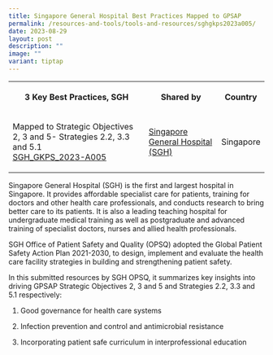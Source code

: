 ```yaml
---
title: Singapore General Hospital Best Practices Mapped to GPSAP
permalink: /resources-and-tools/tools-and-resources/sghgkps2023a005/
date: 2023-08-29
layout: post
description: ""
image: ""
variant: tiptap
---
```

<table><tbody><tr><th rowspan="1" colspan="1"><p>3 Key Best Practices, SGH</p></th><th rowspan="1" colspan="1"><p>Shared by</p></th><th rowspan="1" colspan="1"><p>Country</p></th></tr><tr><td rowspan="1" colspan="1"><p>Mapped to Strategic Objectives 2, 3 and 5- Strategies 2.2, 3.3 and 5.1<br><a href="/files/sgh_gkps_2023-a005.pdf" rel="noopener noreferrer nofollow" target="_blank">SGH_GKPS_2023-A005</a></p></td><td rowspan="1" colspan="1"><p><a href="https://www.sgh.com.sg" rel="noopener noreferrer nofollow" target="_blank">Singapore General Hospital (SGH)</a></p></td><td rowspan="1" colspan="1"><p>Singapore</p></td></tr></tbody></table><p>Singapore General Hospital (SGH) is the first and largest hospital in Singapore. It provides affordable specialist care for patients, training for doctors and other health care professionals, and conducts research to bring better care to its patients. It is also a leading teaching hospital for undergraduate medical training as well as postgraduate and advanced training of specialist doctors, nurses and allied health professionals.</p><p>SGH Office of Patient Safety and Quality (OPSQ) adopted the Global Patient Safety Action Plan 2021-2030, to design, implement and evaluate the health care facility strategies in building and strengthening patient safety.</p><p>In this submitted resources by SGH OPSQ, it summarizes key insights into driving GPSAP Strategic Objectives 2, 3 and 5 and Strategies 2.2, 3.3 and 5.1 respectively:</p><ol data-tight="true" class="tight"><li><p>Good governance for health care systems</p></li><li><p>Infection prevention and control and antimicrobial resistance</p></li><li><p>Incorporating patient safe curriculum in interprofessional education</p></li></ol><p></p>